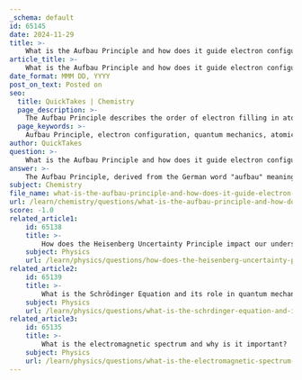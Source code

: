 ```yaml
---
_schema: default
id: 65145
date: 2024-11-29
title: >-
    What is the Aufbau Principle and how does it guide electron configuration?
article_title: >-
    What is the Aufbau Principle and how does it guide electron configuration?
date_format: MMM DD, YYYY
post_on_text: Posted on
seo:
  title: QuickTakes | Chemistry
  page_description: >-
    The Aufbau Principle describes the order of electron filling in atomic orbitals from lowest to highest energy levels, guiding the electron configuration of elements and influencing their chemical properties.
  page_keywords: >-
    Aufbau Principle, electron configuration, quantum mechanics, atomic physics, energy levels, atomic orbitals, filling order, periodic table, exceptions, chemical behavior, Pauli Exclusion Principle
author: QuickTakes
question: >-
    What is the Aufbau Principle and how does it guide electron configuration?
answer: >-
    The Aufbau Principle, derived from the German word "aufbau" meaning "building up," is a fundamental concept in quantum mechanics and atomic physics that describes how electrons are arranged in an atom. According to this principle, in the ground state of an atom or ion, electrons fill atomic orbitals starting from the lowest available energy levels before occupying higher energy levels. This systematic filling order is crucial for determining the electron configuration of elements.\n\nThe principle can be summarized as follows:\n\n1. **Order of Filling**: Electrons occupy orbitals in order of increasing energy, which is typically represented by the quantum numbers $n$ (principal quantum number), $l$ (azimuthal quantum number), and $m_l$ (magnetic quantum number). For example, the 1s subshell is filled before the 2s subshell, and so on.\n\n2. **Electron Configuration**: The Aufbau Principle is used to predict the electronic configurations of atoms, which explains the layout of the periodic table. For instance, the electron configuration of sulfur (atomic number 16) is determined by filling the orbitals as follows: 1s² 2s² 2p⁶ 3s² 3p⁴.\n\n3. **Exceptions**: While the Aufbau Principle works for nearly all elements, there are notable exceptions, such as chromium and copper, where the actual electron configurations differ from what would be expected based on the principle alone. For example, chromium has an electron configuration of [Ar] 3d⁵ 4s¹ instead of [Ar] 3d⁴ 4s².\n\n4. **Significance**: Understanding the Aufbau Principle is essential for grasping the chemical behavior of elements, as the arrangement of electrons influences their reactivity and placement in the periodic table. It also relates to other principles in quantum mechanics, such as the Pauli Exclusion Principle, which states that no two electrons can have the same set of quantum numbers.\n\nIn summary, the Aufbau Principle serves as a guiding framework for determining how electrons are distributed among the various atomic orbitals, thereby influencing the properties and behaviors of elements in chemistry.
subject: Chemistry
file_name: what-is-the-aufbau-principle-and-how-does-it-guide-electron-configuration.md
url: /learn/chemistry/questions/what-is-the-aufbau-principle-and-how-does-it-guide-electron-configuration
score: -1.0
related_article1:
    id: 65138
    title: >-
        How does the Heisenberg Uncertainty Principle impact our understanding of atomic structure?
    subject: Physics
    url: /learn/physics/questions/how-does-the-heisenberg-uncertainty-principle-impact-our-understanding-of-atomic-structure
related_article2:
    id: 65139
    title: >-
        What is the Schrödinger Equation and its role in quantum mechanics?
    subject: Physics
    url: /learn/physics/questions/what-is-the-schrdinger-equation-and-its-role-in-quantum-mechanics
related_article3:
    id: 65135
    title: >-
        What is the electromagnetic spectrum and why is it important?
    subject: Physics
    url: /learn/physics/questions/what-is-the-electromagnetic-spectrum-and-why-is-it-important
---
```


&nbsp;